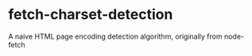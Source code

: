 # fetch-charset-detection
A naive HTML page encoding detection algorithm, originally from node-fetch

